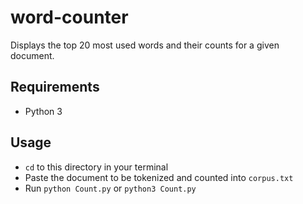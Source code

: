 # word-counter

Displays the top 20 most used words and their counts for a given document.

## Requirements

- Python 3

## Usage

- `cd` to this directory in your terminal
- Paste the document to be tokenized and counted into `corpus.txt`
- Run `python Count.py` or `python3 Count.py`
